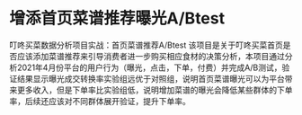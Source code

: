 # 增添首页菜谱推荐曝光A/Btest
叮咚买菜数据分析项目实战：首页菜谱推荐A/Btest
该项目是关于叮咚买菜首页是否应该添加菜谱推荐来引导消费者进一步购买相应食材的决策分析，本项目通过分析2021年4月份平台的用户行为（曝光，点击，下单，付费）并完成A/B测试，验证结果显示曝光成交转换率实验组远优于对照组，说明首页菜谱曝光可以为平台带来更多收入，但是下单率比实验组低，说明增加菜谱的曝光会降低某些群体的下单率，后续还应该对不同群体展开验证，提升下单率。
